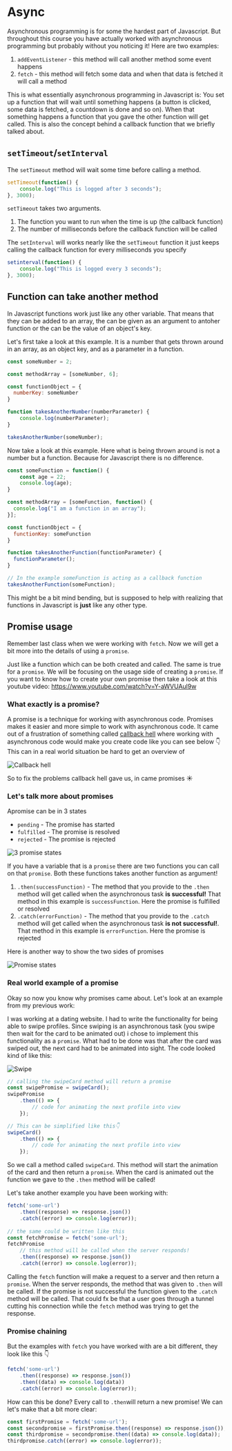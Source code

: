 # Async

Asynchronous programming is for some the hardest part of Javascript. But throughout this course you have actually worked with asynchronous programming but probably without you noticing it! Here are two examples:

1. `addEventListener` - this method will call another method some event happens
2. `fetch` - this method will fetch some data and when that data is fetched it will call a method

This is what essentially asynchronous programming in Javascript is: You set up a function that will wait until something happens (a button is clicked, some data is fetched, a countdown is done and so on). When that something happens a function that you gave the other function will get called. This is also the concept behind a callback function that we briefly talked about.



## `setTimeout`/`setInterval`

The `setTimeout` method will wait some time before calling a method.

```js
setTimeout(function() {
	console.log("This is logged after 3 seconds");
}, 3000);
```

`setTimeout` takes two arguments. 

1. The function you want to run when the time is up (the callback function)
2. The number of milliseconds before the callback function will be called



The `setInterval` will works nearly like the `setTimeout` function it just keeps calling the callback function for every milliseconds you specify

```js
setinterval(function() {
	console.log("This is logged every 3 seconds");
}, 3000);
```



## Function can take another method

In Javascript functions work just like any other variable. That means that they can be added to an array, the can be given as an argument to antoher function or the can be the value of an object's key. 



Let's first take a look at this example. It is a number that gets thrown around in an array, as an object key, and as a parameter in a function.

```js
const someNumber = 2;

const methodArray = [someNumber, 6];

const functionObject = {
  numberKey: someNumber
}

function takesAnotherNumber(numberParameter) {
	console.log(numberParameter);
}

takesAnotherNumber(someNumber);
```



Now take a look at this example. Here what is being thrown around is not a number but a function. Because for Javascript there is no difference.

```js
const someFunction = function() {
	const age = 22;
	console.log(age);
}

const methodArray = [someFunction, function() {
  console.log("I am a function in an array");
}];

const functionObject = {
  functionKey: someFunction
}

function takesAnotherFunction(functionParameter) {
  functionParameter();
}

// In the example someFunction is acting as a callback function
takesAnotherFunction(someFunction);
```

This might be a bit mind bending, but is supposed to help with realizing that functions in Javascript is **just** like any other type.



## Promise usage

Remember last class when we were working with `fetch`. Now we will get a bit more into the details of using a `promise`.

Just like a function which can be both created and called. The same is true for a `promise`. We will be focusing on the usage side of creating a `promise`. If you want to know how to create your own promise then take a look at this youtube video: https://www.youtube.com/watch?v=Y-aWVUAul9w



### What exactly is a promise?

A promise is a technique for working with asynchronous code. Promises makes it easier and more simple to work with asynchronous code. It came out of a frustration of something called [callback hell](http://callbackhell.com/) where working with asynchronous code would make you create code like you can see below 👇 This can in a real world situation be hard to get an overview of

![Callback hell](../../assets/callback-hell.png)

So to fix the problems callback hell gave us, in came promises ☀️



### Let's talk more about promises

Apromise can be in 3 states

- `pending` -  The promise has started
- `fulfilled` - The promise is resolved
- `rejected` - The promise is rejected

![3 promise states](../../assets/promise-states.png)



If you have a variable that is a `promise` there are two functions you can call on that `promise`. Both these functions takes another function as argument!

1. `.then(successFunction)` - The method that you provide to the `.then` method will get called when the asynchronous task **is successful!** That method in this example is `successFunction`. Here the promise is fulfilled or resolved
2. `.catch(errorFunction)` - The method that you provide to the `.catch` method will get called when the asynchronous task **is not successful!**. That method in this example is `errorFunction`. Here the promise is rejected



Here is another way to show the two sides of promises

![Promise states](../../assets/promises-states.png)



### Real world example of a promise

Okay so now you know why promises came about. Let's look at an example from my previous work:

I was working at a dating website. I had to write the functionality for being able to swipe profiles. Since swiping is an asynchronous task (you swipe then wait for the card to be animated out) i chose to implement this functionality as a `promise`. What had to be done was that after the card was swiped out, the next card had to be animated into sight. The code looked kind of like this:

![Swipe](../../assets/swipe.png)



```js
// calling the swipeCard method will return a promise
const swipePromise = swipeCard();
swipePromise
	.then(() => {
		// code for animating the next profile into view
	});

// This can be simplified like this👇
swipeCard()
	.then(() => {
		// code for animating the next profile into view
	});
```

So we call a method called `swipeCard`. This method will start the animation of the card and then return a `promise`. When the card is animated out the function we gave to the `.then` method will be called!



Let's take another example you have been working with:

````js
fetch('some-url')
	.then((response) => response.json())
	.catch((error) => console.log(error));
	
// the same could be written like this
const fetchPromise = fetch('some-url');
fetchPromise
	// this method will be called when the server responds!
	.then((response) => response.json())
	.catch((error) => console.log(error));
````

Calling the `fetch` function will make a request to a server and then return a `promise`. When the server responds, the method that was given to  `.then` will be called. If the promise is not successful the function given to the `.catch` method will be called. That could fx be that a user goes through a tunnel cutting his connection while the `fetch` method was trying to get the response. 



### Promise chaining

But the examples with `fetch` you have worked with are a bit different, they look like this 👇

```js
fetch('some-url')
	.then((response) => response.json())
	.then((data) => console.log(data))
	.catch((error) => console.log(error));
```

How can this be done? Every call to `.then`will return a new promise! We can let's make that a bit more clear:

```js
const firstPromise = fetch('some-url');
const secondpromise = firstPromise.then((response) => response.json());
const thirdpromise = secondpromise.then((data) => console.log(data));
thirdpromise.catch((error) => console.log(error));
```



